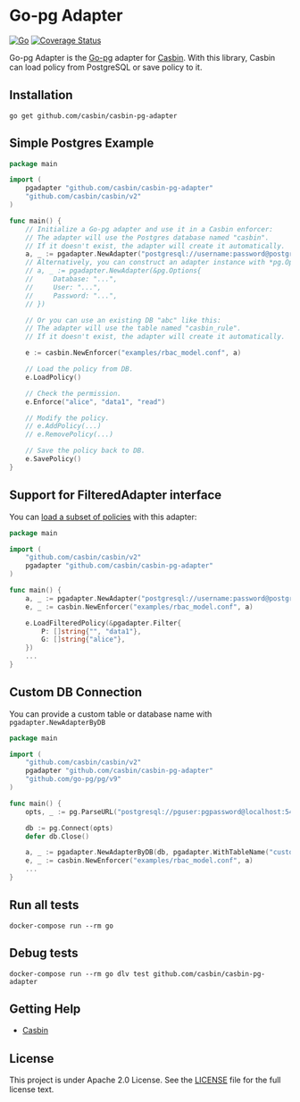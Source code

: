# Go-pg Adapter

[![Go](https://github.com/casbin/casbin-pg-adapter/actions/workflows/ci.yml/badge.svg)](https://github.com/casbin/casbin-pg-adapter/actions/workflows/ci.yml)
[![Coverage Status](https://coveralls.io/repos/github/casbin/casbin-pg-adapter/badge.svg?branch=master)](https://coveralls.io/github/casbin/casbin-pg-adapter?branch=master)

Go-pg Adapter is the [Go-pg](https://github.com/go-pg/pg) adapter for [Casbin](https://github.com/casbin/casbin). With this library, Casbin can load policy from PostgreSQL or save policy to it.

## Installation

    go get github.com/casbin/casbin-pg-adapter

## Simple Postgres Example

```go
package main

import (
	pgadapter "github.com/casbin/casbin-pg-adapter"
	"github.com/casbin/casbin/v2"
)

func main() {
	// Initialize a Go-pg adapter and use it in a Casbin enforcer:
	// The adapter will use the Postgres database named "casbin".
	// If it doesn't exist, the adapter will create it automatically.
	a, _ := pgadapter.NewAdapter("postgresql://username:password@postgres:5432/database?sslmode=disable") // Your driver and data source.
	// Alternatively, you can construct an adapter instance with *pg.Options:
	// a, _ := pgadapter.NewAdapter(&pg.Options{
	//     Database: "...",
	//     User: "...",
	//     Password: "...",
	// })

	// Or you can use an existing DB "abc" like this:
	// The adapter will use the table named "casbin_rule".
	// If it doesn't exist, the adapter will create it automatically.

	e := casbin.NewEnforcer("examples/rbac_model.conf", a)

	// Load the policy from DB.
	e.LoadPolicy()

	// Check the permission.
	e.Enforce("alice", "data1", "read")

	// Modify the policy.
	// e.AddPolicy(...)
	// e.RemovePolicy(...)

	// Save the policy back to DB.
	e.SavePolicy()
}
```

## Support for FilteredAdapter interface

You can [load a subset of policies](https://casbin.org/docs/en/policy-subset-loading) with this adapter:

```go
package main

import (
	"github.com/casbin/casbin/v2"
	pgadapter "github.com/casbin/casbin-pg-adapter"
)

func main() {
	a, _ := pgadapter.NewAdapter("postgresql://username:password@postgres:5432/database?sslmode=disable")
	e, _ := casbin.NewEnforcer("examples/rbac_model.conf", a)

	e.LoadFilteredPolicy(&pgadapter.Filter{
		P: []string{"", "data1"},
		G: []string{"alice"},
	})
	...
}
```

## Custom DB Connection

You can provide a custom table or database name with `pgadapter.NewAdapterByDB`

```go
package main

import (
	"github.com/casbin/casbin/v2"
	pgadapter "github.com/casbin/casbin-pg-adapter"
	"github.com/go-pg/pg/v9"
)

func main() {
	opts, _ := pg.ParseURL("postgresql://pguser:pgpassword@localhost:5432/pgdb?sslmode=disable")

	db := pg.Connect(opts)
	defer db.Close()

	a, _ := pgadapter.NewAdapterByDB(db, pgadapter.WithTableName("custom_table"))
	e, _ := casbin.NewEnforcer("examples/rbac_model.conf", a)
    ...
}
```

## Run all tests

    docker-compose run --rm go

## Debug tests

    docker-compose run --rm go dlv test github.com/casbin/casbin-pg-adapter

## Getting Help

-   [Casbin](https://github.com/casbin/casbin)

## License

This project is under Apache 2.0 License. See the [LICENSE](LICENSE) file for the full license text.

